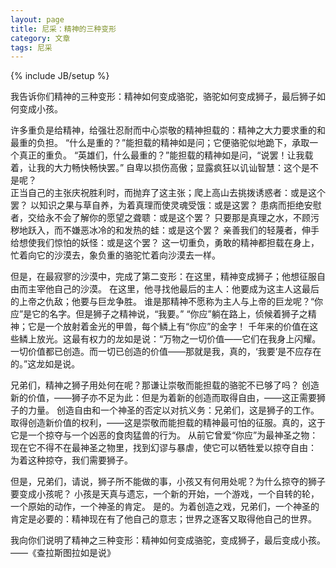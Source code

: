 ```yaml
---
layout: page
title: 尼采：精神的三种变形
category: 文章
tags: 尼采
---
```

{% include JB/setup %}

我告诉你们精神的三种变形：精神如何变成骆驼，骆驼如何变成狮子，最后狮子如何变成小孩。

许多重负是给精神，给强壮忍耐而中心崇敬的精神担载的：精神之大力要求重的和最重的负担。
“什么是重的？”能担载的精神如是问；它便骆驼似地跪下，承取一个真正的重负。
“英雄们，什么最重的？”能担载的精神如是问，“说罢！让我载着，让我的大力畅快畅快罢。”
自卑以损伤高傲；显露疯狂以讥讪智慧：这个是不是呢？   
正当自己的主张庆祝胜利时，而抛弃了这主张；爬上高山去挑拨诱惑者：或是这个罢？
以知识之果与草自养，为着真理而使灵魂受饿：或是这罢？
患病而拒绝安慰者，交给永不会了解你的愿望之聋聩：或是这个罢？
只要那是真理之水，不顾污秽地跃入，而不嫌恶冰冷的和发热的蛙：或是这个罢？
亲善我们的轻蔑者，伸手给想使我们惊怕的妖怪：或是这个罢？
这一切重负，勇敢的精神都担载在身上，忙着向它的沙漠去，象负重的骆驼忙着向沙漠去一样。


但是，在最寂寥的沙漠中，完成了第二变形：在这里，精神变成狮子；他想征服自由而主宰他自己的沙漠。
在这里，他寻找他最后的主人：他要成为这主人这最后的上帝之仇敌；他要与巨龙争胜。
谁是那精神不愿称为主人与上帝的巨龙呢？“你应”是它的名字。但是狮子之精神说，“我要。”
“你应”躺在路上，侦候着狮子之精神；它是一个放射着金光的甲兽，每个鳞上有“你应”的金字！
千年来的价值在这些鳞上放光。这最有权力的龙如是说：“万物之一切价值——它们在我身上闪耀。
一切价值都已创造。而一切已创造的价值——那就是我，真的，‘我要’是不应存在的。”这龙如是说。


兄弟们，精神之狮子用处何在呢？那谦让崇敬而能担载的骆驼不已够了吗？
创造新的价值，——狮子亦不足为此：但是为着新的创造而取得自由，——这正需要狮子的力量。
创造自由和一个神圣的否定以对抗义务：兄弟们，这是狮子的工作。
取得创造新价值的权利，——这是崇敬而能担载的精神最可怕的征服。真的，这于它是一个掠夺与一个凶恶的食肉猛兽的行为。
从前它曾爱“你应”为最神圣之物：现在它不得不在最神圣之物里，找到幻谬与暴虐，使它可以牺牲爱以掠夺自由：
为着这种掠夺，我们需要狮子。


但是，兄弟们，请说，狮子所不能做的事，小孩又有何用处呢？为什么掠夺的狮子要变成小孩呢？
小孩是天真与遗忘，一个新的开始，一个游戏，一个自转的轮，一个原始的动作，一个神圣的肯定。
是的。为着创造之戏，兄弟们，一个神圣的肯定是必要的：精神现在有了他自己的意志；世界之逐客又取得他自己的世界。

我向你们说明了精神之三种变形：精神如何变成骆驼，变成狮子，最后变成小孩。
                                                                        ——《查拉斯图拉如是说》
